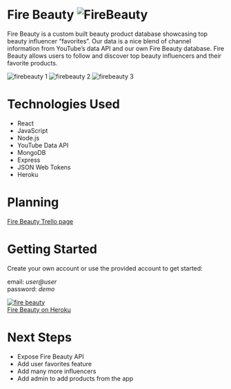 # Fire Beauty ![FireBeauty](https://i.imgur.com/JCOOFsB.png?3"FireBeautyLogo")

Fire Beauty is a custom built beauty product database showcasing top beauty influencer “favorites”. Our data is a nice blend of channel information from YouTube’s data API and our own Fire Beauty database. Fire Beauty allows users to follow and discover top beauty influencers and their favorite products.

![firebeauty 1](https://i.imgur.com/dR0Hdbo.png)
![firebeauty 2](https://i.imgur.com/Y3u9piJ.png)
![firebeauty 3](https://i.imgur.com/aJEAoKU.png)

# Technologies Used
* React
* JavaScript
* Node.js
* YouTube Data API
* MongoDB
* Express
* JSON Web Tokens
* Heroku

# Planning
[Fire Beauty Trello page](https://trello.com/b/ETxQGdNU/fire-beauty)

# Getting Started
Create your own account or use the provided account to get started:

email:  *user@user* <br/>
password: *demo* 

[![fire beauty](https://i.imgur.com/JCOOFsB.png?2 "Fire Beauty Logo") <br/> Fire Beauty on Heroku](https://fire-beauty.herokuapp.com/)

# Next Steps
* Expose Fire Beauty API
* Add user favorites feature
* Add many more influencers
* Add admin to add products from the app